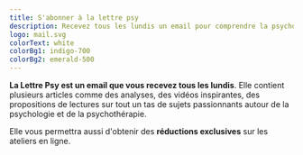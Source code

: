 ```yaml
---
title: S'abonner à la lettre psy
description: Recevez tous les lundis un email pour comprendre la psychologie et mieux se connaitre.
logo: mail.svg
colorText: white
colorBg1: indigo-700
colorBg2: emerald-500
---
```

**La Lettre Psy est un email que vous recevez tous les lundis**. Elle contient plusieurs articles comme des analyses, des vidéos inspirantes, des propositions de lectures sur tout un tas de sujets passionnants autour de la psychologie et de la psychothérapie.

Elle vous permettra aussi d'obtenir des **réductions exclusives** sur les ateliers en ligne.

<newsletter-form></newsletter-form>
